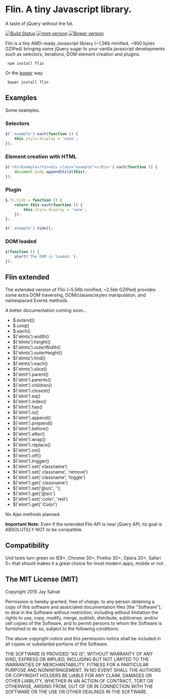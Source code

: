 Flin. A tiny Javascript library.
================================

A taste of jQuery without the fat.

[![Build Status](https://travis-ci.org/jaysalvat/flin.png?branch=master)](https://travis-ci.org/jaysalvat/flin)
[![npm version](https://badge.fury.io/js/flin.svg)](http://badge.fury.io/js/flin)
[![Bower version](https://badge.fury.io/bo/flin.svg)](http://badge.fury.io/bo/flin)

Flin is a tiny AMD-ready Javascript library (~1,5Kb minified, ~900 bytes GZIPed) bringing some jQuery sugar 
to your vanilla javascript developments such as selectors, iterations, DOM element creation and plugins.

     npm install flin

Or the [bower](http://bower.io) way.

     bower install flin

Examples
--------

Some examples.

### Selectors

```javascript
$('.example').each(function () {
    this.style.display = 'none';
});
```

### Element creation with HTML

```javascript
$('<h1>Example</h1><div class="example"></div>').each(function () {
    document.body.appendChild(this);
});
```

### Plugin

```javascript
$.fn.hide = function () {
    return this.each(function () {
        this.style.display = 'none';
    });
};

$('.example').hide();
```

### DOM loaded

```javascript
$(function () {
    alert('The DOM is loaded.');
});
```

Flin extended
-------------

The extended version of Flin (~5.5Kb minified, ~2.5kb GZIPed) provides some extra DOM traversing, DOM/classes/styles 
manipulation, and namespaced Events methods.

A better documentation coming soon...

- $.extend()
- $.uniq()
- $.each()
- $('elmts').width()
- $('elmts').height()
- $('elmts').outerWidth()
- $('elmts').outerHeight()
- $('elmts').find()
- $('elmts').each()
- $('elmts').slice()
- $('elmt').parent()
- $('elmt').parents()
- $('elmt').children()
- $('elmt').closest()
- $('elmt').eq()
- $('elmt').index()
- $('elmt').has()
- $('elmt').is()
- $('elmt').append()
- $('elmt').prepend()
- $('elmt').before()
- $('elmt').after()
- $('elmt').wrap()
- $('elmt').replace()
- $('elmt').on()
- $('elmt').off()
- $('elmt').trigger()
- $('elmt').set('.classname')
- $('elmt').set('.classname', 'remove')
- $('elmt').set('.classname', 'toggle')
- $('elmt').get('.classname')
- $('elmt').set('@src', '');
- $('elmt').get('@src')
- $('elmt').set(':color', 'red')
- $('elmt').get(':Color')

No Ajax methods planned.

**Important Note:** 
Even if the extended Flin API is near jQuery API, its goal is ABSOLUTELY NOT to be compatible.

## Compatibility

Unit tests turn green on IE9+, Chrome 30+, Firefox 30+, Opera 20+, Safari 5+ 
that should makes it a great choice for most modern apps, mobile or not.

The MIT License (MIT)
---------------------

Copyright 2015 Jay Salvat

Permission is hereby granted, free of charge, to any person
obtaining a copy of this software and associated documentation
files (the "Software"), to deal in the Software without
restriction, including without limitation the rights to use,
copy, modify, merge, publish, distribute, sublicense, and/or sell
copies of the Software, and to permit persons to whom the
Software is furnished to do so, subject to the following
conditions:

The above copyright notice and this permission notice shall be
included in all copies or substantial portions of the Software.

THE SOFTWARE IS PROVIDED "AS IS", WITHOUT WARRANTY OF ANY KIND,
EXPRESS OR IMPLIED, INCLUDING BUT NOT LIMITED TO THE WARRANTIES
OF MERCHANTABILITY, FITNESS FOR A PARTICULAR PURPOSE AND
NONINFRINGEMENT. IN NO EVENT SHALL THE AUTHORS OR COPYRIGHT
HOLDERS BE LIABLE FOR ANY CLAIM, DAMAGES OR OTHER LIABILITY,
WHETHER IN AN ACTION OF CONTRACT, TORT OR OTHERWISE, ARISING
FROM, OUT OF OR IN CONNECTION WITH THE SOFTWARE OR THE USE OR
OTHER DEALINGS IN THE SOFTWARE.


